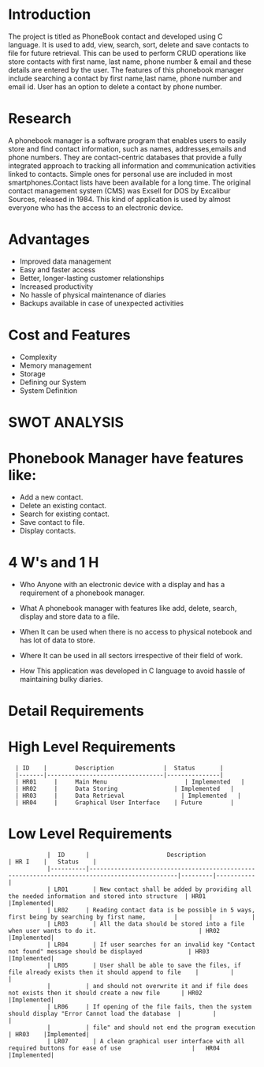 # Introduction
 The project is titled as PhoneBook contact and developed using C language. It is used to add, view, search, sort, delete and save contacts to file for future      retrieval. This can be used to perform CRUD operations like store contacts with first name, last name, phone number & email and these details are entered by the user.   The features of this phonebook manager include searching a contact by first name,last name, phone number and email id. User has an option to delete a contact by phone   number.
# Research
A phonebook manager is a software program that enables users to easily store and find contact information, such as names, addresses,emails and phone numbers. They are contact-centric databases that provide a fully integrated approach to tracking all information and communication activities linked to contacts. Simple ones for personal use are included in most smartphones.Contact lists have been available for a long time. The original contact management system (CMS) was Exsell for DOS by Excalibur Sources, released in 1984. This kind of application is used by almost everyone who has the access to an electronic device.

# Advantages
* Improved data management
* Easy and faster access
* Better, longer-lasting customer relationships
* Increased productivity
* No hassle of physical maintenance of diaries
* Backups available in case of unexpected activities

# Cost and Features
* Complexity
* Memory management
* Storage
* Defining our System
* System Definition

# SWOT ANALYSIS
# Phonebook Manager have features like:

* Add a new contact.
* Delete an existing contact.
* Search for existing contact.
* Save contact to file.
* Display contacts.

# 4 W's and 1 H
* Who
 Anyone with an electronic device with a display and has a requirement of a phonebook manager.

* What
 A phonebook manager with features like add, delete, search, display and store data to a file.

* When
 It can be used when there is no access to physical notebook and has lot of data to store.

* Where
 It can be used in all sectors irrespective of their field of work.

* How
 This application was developed in C language to avoid hassle of maintaining bulky diaries.

# Detail Requirements

# High Level Requirements

                         
      | ID    |        Description              |  Status       | 
      |-------|---------------------------------|---------------|        
      | HR01	 |     Main Menu	                  | Implemented   |
      | HR02	 |     Data Storing	               | Implemented   |
      | HR03	 |     Data Retrieval	             | Implemented   |
      | HR04	 |     Graphical User Interface	   | Future        |

     
# Low Level Requirements

               |  ID      |	                     Description                                                              |	HR I    |	Status    | 
               |----------|-----------------------------------------------------------------------------------------------|---------|-----------|
               | LR01	    | New contact shall be added by providing all the needed information and stored into structure  | HR01	   |Implemented|
               | LR02     |	Reading contact data is be possible in 5 ways, first being by searching by first name,        |         |           |
               | LR03	    | All the data should be stored into a file when user wants to do it.	                          | HR02    |Implemented|
               | LR04	    | If user searches for an invalid key "Contact not found" message should be displayed	          | HR03	   |Implemented|
               | LR05	    | User shall be able to save the files, if file already exists then it should append to file    |         |           |
               |          | and should not overwrite it and if file does not exists then it should create a new file      | HR02	   |Implemented|
               | LR06     |	If opening of the file fails, then the system should display "Error Cannot load the database  |         |           | 
               |          | file" and should not end the program execution	                                               | HR03    |Implemented|                    
               | LR07	    | A clean graphical user interface with all required buttons for ease of use                    |	HR04    |Implemented| 
     
  

